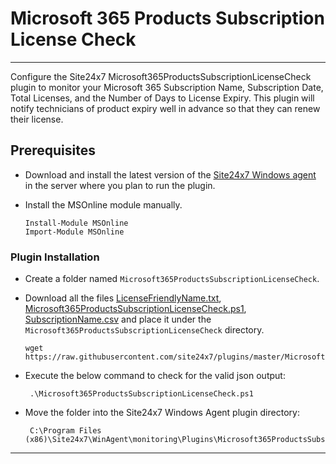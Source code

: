# Microsoft 365 Products Subscription License Check
---------------------------------------------------------------------------
Configure the Site24x7 Microsoft365ProductsSubscriptionLicenseCheck plugin to monitor your Microsoft 365 Subscription Name, Subscription Date, Total Licenses, and the Number of Days to License Expiry. This plugin will notify technicians of product expiry well in advance so that they can renew their license.


## Prerequisites

- Download and install the latest version of the [Site24x7 Windows agent](https://www.site24x7.com/app/client#/admin/inventory/add-monitor) in the server where you plan to run the plugin. 

- Install the MSOnline module manually.
  
      Install-Module MSOnline
      Import-Module MSOnline
      

### Plugin Installation  

- Create a folder named `Microsoft365ProductsSubscriptionLicenseCheck`.
      
- Download all the files [LicenseFriendlyName.txt](https://github.com/site24x7/plugins/blob/master/Microsoft365ProductsSubscriptionLicenseCheck/LicenseFriendlyName.txt), [Microsoft365ProductsSubscriptionLicenseCheck.ps1](https://github.com/site24x7/plugins/blob/master/Microsoft365ProductsSubscriptionLicenseCheck/Microsoft365ProductsSubscriptionLicenseCheck.ps1), [SubscriptionName.csv](https://github.com/site24x7/plugins/blob/master/Microsoft365ProductsSubscriptionLicenseCheck/SubscriptionName.csv)
 and place it under the `Microsoft365ProductsSubscriptionLicenseCheck` directory.
	        
      wget https://raw.githubusercontent.com/site24x7/plugins/master/Microsoft365ProductsSubscriptionLicenseCheck/Microsoft365ProductsSubscriptionLicenseCheck.ps1




- Execute the below command to check for the valid json output:

	 ```
	  .\Microsoft365ProductsSubscriptionLicenseCheck.ps1
	 ```
 
 - Move the folder into the  Site24x7 Windows Agent plugin directory: 

		C:\Program Files (x86)\Site24x7\WinAgent\monitoring\Plugins\Microsoft365ProductsSubscriptionLicenseCheck
		
---
